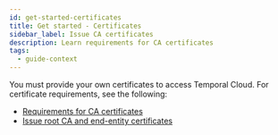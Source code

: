 ```yaml
---
id: get-started-certificates
title: Get started - Certificates
sidebar_label: Issue CA certificates
description: Learn requirements for CA certificates
tags:
  - guide-context
---
```


You must provide your own certificates to access Temporal Cloud.
For certificate requirements, see the following:

- [Requirements for CA certificates](/cloud/certificates-intro#certificate-requirements)
- [Issue root CA and end-entity certificates](/cloud/certificates-intro#issue-certificates)

